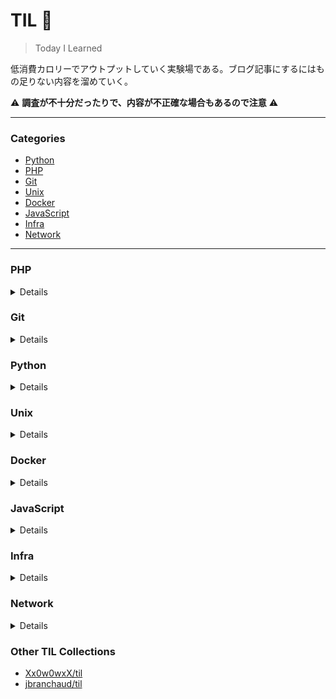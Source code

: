 # TIL :pencil:
> Today I Learned

低消費カロリーでアウトプットしていく実験場である。ブログ記事にするにはもの足りない内容を溜めていく。

:warning: **調査が不十分だったりで、内容が不正確な場合もあるので注意** :warning:

---

### Categories

* [Python](#python)
* [PHP](#php)
* [Git](#git)
* [Unix](#unix)
* [Docker](#docker)
* [JavaScript](#javascript)
* [Infra](#infra)
* [Network](#network)

---

### PHP
<details>
  
- [Laravel8 でも afterCreatingState したい](php/laravel8-aftercreatingstate.md)
- [Laravel の validated の存在意義](php/laravel-validated-method.md)
- [PHP の instanceof は親クラスもインターフェースもチェックできる](php/instanceof.md)
- [Laravel で Notifiable なしで通知を送る](php/laravel-notification-without-notifiable.md)

</details>

### Git
<details>
  
- [グローバルな .gitignore を作る](git/global-gitignore.md)
- [GitHub のコードオーナー](git/codeowners.md)

</details>

### Python
<details>
  
- [Python で静的ダックタイピング](python/protocol.md)
- [Python のバイトコードが見たい](python/inspect-python-bytecode.md)

</details>

### Unix
<details>
  
- [複数のファイル内の文字列を置換したい](unix/replace-string-in-files.md)
- [man コマンドをインストールしたい](unix/install-man.md)
  
</details>

### Docker
<details>
  
- [ローカルにある Docker イメージを DockerHub に push する](docker/push-to-dockerhub.md)
  
</details>

### JavaScript
<details>

- [Fetch API でレスポンスのステータスコードが 404 の場合に reject したい](javascript/fetch-reject-404.md)

</details>

### Infra
<details>

- [AWS SNS から AWS Lambda にメッセージを発行するときのペイロード](infra/payload-from-sns-to-lambda.md)
- [serverless framework は aws profile の region を使わない](infra/sls-region.md)
- [serverless framework で AWS SNS のメッセージ受け取る lambda function を作る](infra/sls-sns-lambda.md)
- [Apache のバージョンを隠す](infra/hide-apache-version.md)
- [serverless framework で CloudWatch Logs にログを吐く lambda function を作る](infra/sls-cloudwatch-logs.md)

</details>

### Network
<details>

- [macOS 上で Burp Suite を動かして HTTP/HTTPS 通信を覗きたい](network/setup-burpsuite-on-mac.md)

</details>

### Other TIL Collections

* [Xx0w0wxX/til](https://github.com/Xx0w0wxX/til)
* [jbranchaud/til](https://github.com/jbranchaud/til)
